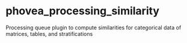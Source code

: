 # phovea_processing_similarity
Processing queue plugin to compute similarities for categorical data of matrices, tables, and stratifications
